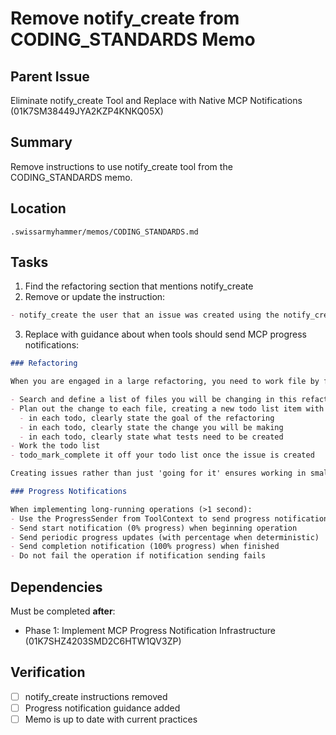# Remove notify_create from CODING_STANDARDS Memo

## Parent Issue
Eliminate notify_create Tool and Replace with Native MCP Notifications (01K7SM38449JYA2KZP4KNKQ05X)

## Summary
Remove instructions to use notify_create tool from the CODING_STANDARDS memo.

## Location
`.swissarmyhammer/memos/CODING_STANDARDS.md`

## Tasks

1. Find the refactoring section that mentions notify_create
2. Remove or update the instruction:
```markdown
- notify_create the user that an issue was created using the notify_create tool
```

3. Replace with guidance about when tools should send MCP progress notifications:
```markdown
### Refactoring

When you are engaged in a large refactoring, you need to work file by file.

- Search and define a list of files you will be changing in this refactoring, create a todo list of these files with todo_create
- Plan out the change to each file, creating a new todo list item with todo_create
  - in each todo, clearly state the goal of the refactoring
  - in each todo, clearly state the change you will be making
  - in each todo, clearly state what tests need to be created
- Work the todo list
- todo_mark_complete it off your todo list once the issue is created

Creating issues rather than just 'going for it' ensures working in small, testable chunks.

### Progress Notifications

When implementing long-running operations (>1 second):
- Use the ProgressSender from ToolContext to send progress notifications
- Send start notification (0% progress) when beginning operation
- Send periodic progress updates (with percentage when deterministic)
- Send completion notification (100% progress) when finished
- Do not fail the operation if notification sending fails
```

## Dependencies

Must be completed **after**:
- Phase 1: Implement MCP Progress Notification Infrastructure (01K7SHZ4203SMD2C6HTW1QV3ZP)

## Verification

- [ ] notify_create instructions removed
- [ ] Progress notification guidance added
- [ ] Memo is up to date with current practices
